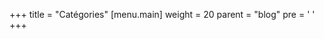 +++
title = "Catégories"
[menu.main]
  weight = 20
  parent = "blog"
  pre = '<i class="fas fa-fw fa-folder"></i> '
+++
